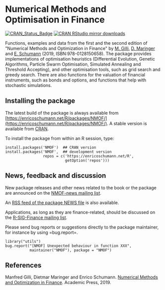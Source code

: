 # Numerical Methods and Optimisation in Finance

[![CRAN_Status_Badge](https://www.r-pkg.org/badges/version/NMOF)](https://cran.r-project.org/package=NMOF)
[![CRAN RStudio mirror downloads](https://cranlogs.r-pkg.org/badges/NMOF)](https://cran.r-project.org/package=NMOF)

Functions, examples and data from the first and the
second edition of "Numerical Methods and Optimization
in Finance" by
[M. Gilli](https://www.unige.ch/gsem/en/research/faculty/honorary-professors/manfred-gilli/),
[D. Maringer](https://wwz.unibas.ch/de/personen/dietmar-maringer/)
and [E. Schumann](https://enricoschumann.net/)
(2019, ISBN:978-0128150658).  The package provides
implementations of optimisation heuristics
(Differential Evolution, Genetic Algorithms, Particle
Swarm Optimisation, Simulated Annealing and Threshold
Accepting), and other optimisation tools, such as grid
search and greedy search.  There are also functions for
the valuation of financial instruments, such as bonds
and options, and functions that help with stochastic
simulations.



## Installing the package

The latest build of the package is always available from
[https://enricoschumann.net/R/packages/NMOF/](https://enricoschumann.net/R/packages/NMOF/).
A stable version is available from
[CRAN](https://cran.r-project.org/package=NMOF).

To install the package from within an R session, type:

    install.packages('NMOF')  ## CRAN version
    install.packages('NMOF',  ## development version
                     repos = c('https://enricoschumann.net/R',
                               getOption('repos')))



## News, feedback and discussion

New package releases and other news related to the book or the
package are announced on the
[NMOF-news mailing list](https://lists.r-forge.r-project.org/cgi-bin/mailman/listinfo/nmof-news).

An [RSS feed of the package NEWS file](https://enricoschumann.net/R/packages/NMOF/NMOF_news.xml)
is also available.

Applications, as long as they are finance-related, should be
discussed on the [R-SIG-Finance mailing list](https://stat.ethz.ch/mailman/listinfo/r-sig-finance).

Please send bug reports or suggestions directly to the
package maintainer, for instance by using =bug.report=.

    library("utils")
    bug.report("[NMOF] Unexpected behaviour in function XXX",
               maintainer("NMOF"), package = "NMOF")



## References

Manfred Gilli, Dietmar Maringer and Enrico Schumann.
[Numerical Methods and Optimization in Finance](https://enricoschumann.net/NMOF.htm).
Academic Press, 2019.
